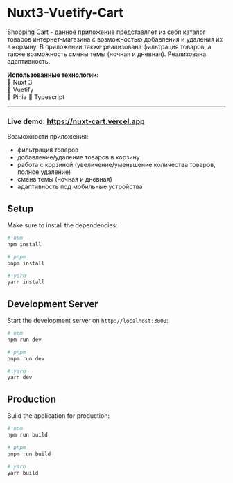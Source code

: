 # Nuxt3-Vuetify-Cart

Shopping Cart - данное приложение представляет из себя каталог товаров интернет-магазина с возможностью добавления и удаления их в корзину. В приложении также реализована фильтрация товаров, а также возможность смены темы (ночная и дневная). Реализована адаптивность.

**Использованные технологии:**  
:small_orange_diamond: Nuxt 3  
:small_orange_diamond: Vuetify  
:small_orange_diamond: Pinia
:small_orange_diamond: Typescript

---

### Live demo: https://nuxt-cart.vercel.app

Возможности приложения:

- фильтрация товаров
- добавление/удаление товаров в корзину
- работа с корзиной (увеличение/уменьшение количества товаров, полное удаление)
- смена темы (ночная и дневная)
- адаптивность под мобильные устройства

## Setup

Make sure to install the dependencies:

```bash
# npm
npm install

# pnpm
pnpm install

# yarn
yarn install
```

## Development Server

Start the development server on `http://localhost:3000`:

```bash
# npm
npm run dev

# pnpm
pnpm run dev

# yarn
yarn dev
```

## Production

Build the application for production:

```bash
# npm
npm run build

# pnpm
pnpm run build

# yarn
yarn build
```
